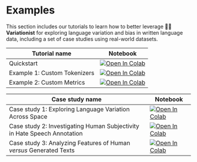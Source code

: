 # Examples

This section includes our tutorials to learn how to better leverage 🕵️‍♀️ **Variationist** for exploring language variation and bias in written language data, including a set of case studies using real-world datasets.

| Tutorial name | Notebook |
| ----------- | -------- |
| Quickstart | [![Open In Colab](https://colab.research.google.com/assets/colab-badge.svg)](https://colab.research.google.com/github/dhfbk/variationist/blob/main/examples/Variationist_Quickstart.ipynb) |
| Example 1: Custom Tokenizers | [![Open In Colab](https://colab.research.google.com/assets/colab-badge.svg)](https://colab.research.google.com/github/dhfbk/variationist/blob/main/examples/Variationist_Example_1_Custom_Tokenizers.ipynb) |
| Example 2: Custom Metrics | [![Open In Colab](https://colab.research.google.com/assets/colab-badge.svg)](https://colab.research.google.com/github/dhfbk/variationist/blob/main/examples/Variationist_Example_2_Custom_Metrics.ipynb) |

| Case study name | Notebook |
| ----------- | -------- |
| Case study 1: Exploring Language Variation Across Space | [![Open In Colab](https://colab.research.google.com/assets/colab-badge.svg)](https://colab.research.google.com/github/dhfbk/variationist/blob/main/examples/Variationist_Use_Case_1_Language_Variation_Across_Space.ipynb) |
| Case study 2: Investigating Human Subjectivity in Hate Speech Annotation | [![Open In Colab](https://colab.research.google.com/assets/colab-badge.svg)](https://colab.research.google.com/github/dhfbk/variationist/blob/main/examples/Variationist_Use_Case_2_Human_Subjectivity_in_Hate_Speech_Annotation.ipynb) |
| Case study 3: Analyzing Features of Human *versus* Generated Texts | [![Open In Colab](https://colab.research.google.com/assets/colab-badge.svg)](https://colab.research.google.com/github/dhfbk/variationist/blob/main/examples/Variationist_Use_Case_3_Analyzing_Features_of_Human_vs_Generated_Texts.ipynb) |
